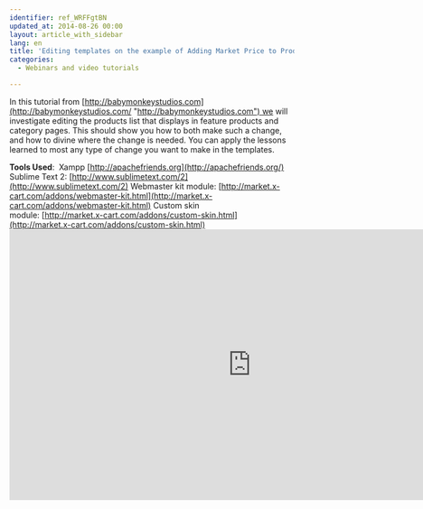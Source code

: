 ```yaml
---
identifier: ref_WRFFgtBN
updated_at: 2014-08-26 00:00
layout: article_with_sidebar
lang: en
title: 'Editing templates on the example of Adding Market Price to Products List in X-Сart 5: Tutorial by Mike White'
categories:
  - Webinars and video tutorials

---
```



In this tutorial from [http://babymonkeystudios.com](http://babymonkeystudios.com/ "http://babymonkeystudios.com") we will investigate editing the products list that displays in feature products and category pages. This should show you how to both make such a change, and how to divine where the change is needed. You can apply the lessons learned to most any type of change you want to make in the templates. 

**Tools Used**: 
Xampp [http://apachefriends.org](http://apachefriends.org/)
Sublime Text 2: [http://www.sublimetext.com/2](http://www.sublimetext.com/2)
Webmaster kit module: [http://market.x-cart.com/addons/webmaster-kit.html](http://market.x-cart.com/addons/webmaster-kit.html)
Custom skin module: [http://market.x-cart.com/addons/custom-skin.html](http://market.x-cart.com/addons/custom-skin.html)<iframe class="youtube-player" type="text/html" style="width: 853px; height: 480px" src="http://www.youtube.com/embed/LxpUCoYU_nU" frameborder="0"></iframe>